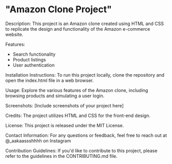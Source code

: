 # "Amazon Clone Project"

Description: This project is an Amazon clone created using HTML and CSS to replicate the design and functionality of the Amazon e-commerce website.

Features:
- Search functionality
- Product listings
- User authentication

Installation Instructions: 
To run this project locally, clone the repository and open the index.html file in a web browser.

Usage:
Explore the various features of the Amazon clone, including browsing products and simulating a user login. 

Screenshots: [Include screenshots of your project here]

Credits: 
The project utilizes HTML and CSS for the front-end design.

License: This project is released under the MIT License.

Contact Information: For any questions or feedback, feel free to reach out at @_aakaassshhhh on Instagram

Contribution Guidelines: 
If you'd like to contribute to this project, please refer to the guidelines in the CONTRIBUTING.md file.

